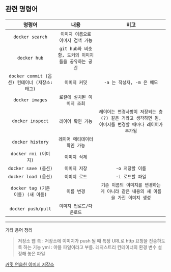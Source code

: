 관련 명령어
---
|명령어|내용|비고|
|:---:|:---:|:---:|
`docker search`|`이미지 이름으로 이미지 검색 가능`|
`docker hub`|`git hub와 비슷함, 도커의 이미지들을 공유하는 공간`|
`docker commit (옵션) 컨테이너 (저장소:태그)`|`이미지 커밋`|`-a 는 작성자, -m 은 메모`
`docker images`|`로컬에 설치된 이미지 조회`|
`docker inspect`|`레이어 확인 가능`|`레이어는 변경사항이 저장되는 층(?) 같은 거라고 생각하면 됨, 이미지를 변경할 때마다 레이어가 추가됨`
`docker history`|`레이어 메티데이터 확인 가능`|
`docker rmi (이미지)`|`이미지 삭제`|
`docker save (옵션)`|`이미지 저장`|`-o 저장할 이름`
`docker load (옵션)`|`이미지 로드`|`-i 로드할 파일`
`docker tag (기존 이름) (새 이름)`|`이름 변경`|`기존 이름의 이미지를 변경하는 게 아니라 같은 내용의 새 이름을 가진 이미지 생성`
`docker push/pull`|`이미지 업로드/다운로드`|
---
기타 용어 정리
> 저장소 웹 축 : 저장소에 이미지가 push 될 때 특정 URL로 http 요청을 전송하도록 하는 기능
> yml : 야믈 파일이라고 부름. 레지스트리 컨테이너의 환경 변수 설정해 놓은 파일

[커밋 연습한 이미지 저장소](https://hub.docker.com/repository/docker/ijh4565/commit_test)
